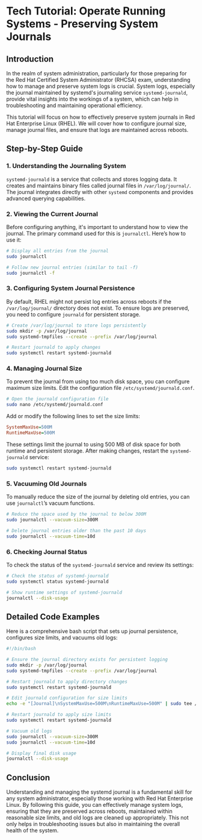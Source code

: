 # Tech Tutorial: Operate Running Systems - Preserving System Journals

## Introduction

In the realm of system administration, particularly for those preparing for the Red Hat Certified System Administrator (RHCSA) exam, understanding how to manage and preserve system logs is crucial. System logs, especially the journal maintained by systemd's journaling service `systemd-journald`, provide vital insights into the workings of a system, which can help in troubleshooting and maintaining operational efficiency.

This tutorial will focus on how to effectively preserve system journals in Red Hat Enterprise Linux (RHEL). We will cover how to configure journal size, manage journal files, and ensure that logs are maintained across reboots.

## Step-by-Step Guide

### 1. Understanding the Journaling System

`systemd-journald` is a service that collects and stores logging data. It creates and maintains binary files called journal files in `/var/log/journal/`. The journal integrates directly with other `systemd` components and provides advanced querying capabilities.

### 2. Viewing the Current Journal

Before configuring anything, it's important to understand how to view the journal. The primary command used for this is `journalctl`. Here’s how to use it:

```bash
# Display all entries from the journal
sudo journalctl

# Follow new journal entries (similar to tail -f)
sudo journalctl -f
```

### 3. Configuring System Journal Persistence

By default, RHEL might not persist log entries across reboots if the `/var/log/journal/` directory does not exist. To ensure logs are preserved, you need to configure `journald` for persistent storage.

```bash
# Create /var/log/journal to store logs persistently
sudo mkdir -p /var/log/journal
sudo systemd-tmpfiles --create --prefix /var/log/journal

# Restart journald to apply changes
sudo systemctl restart systemd-journald
```

### 4. Managing Journal Size

To prevent the journal from using too much disk space, you can configure maximum size limits. Edit the configuration file `/etc/systemd/journald.conf`.

```bash
# Open the journald configuration file
sudo nano /etc/systemd/journald.conf
```

Add or modify the following lines to set the size limits:

```ini
SystemMaxUse=500M
RuntimeMaxUse=500M
```

These settings limit the journal to using 500 MB of disk space for both runtime and persistent storage. After making changes, restart the `systemd-journald` service:

```bash
sudo systemctl restart systemd-journald
```

### 5. Vacuuming Old Journals

To manually reduce the size of the journal by deleting old entries, you can use `journalctl`’s vacuum functions.

```bash
# Reduce the space used by the journal to below 300M
sudo journalctl --vacuum-size=300M

# Delete journal entries older than the past 10 days
sudo journalctl --vacuum-time=10d
```

### 6. Checking Journal Status

To check the status of the `systemd-journald` service and review its settings:

```bash
# Check the status of systemd-journald
sudo systemctl status systemd-journald

# Show runtime settings of systemd-journald
journalctl --disk-usage
```

## Detailed Code Examples

Here is a comprehensive bash script that sets up journal persistence, configures size limits, and vacuums old logs:

```bash
#!/bin/bash

# Ensure the journal directory exists for persistent logging
sudo mkdir -p /var/log/journal
sudo systemd-tmpfiles --create --prefix /var/log/journal

# Restart journald to apply directory changes
sudo systemctl restart systemd-journald

# Edit journald configuration for size limits
echo -e "[Journal]\nSystemMaxUse=500M\nRuntimeMaxUse=500M" | sudo tee /etc/systemd/journald.conf

# Restart journald to apply size limits
sudo systemctl restart systemd-journald

# Vacuum old logs
sudo journalctl --vacuum-size=300M
sudo journalctl --vacuum-time=10d

# Display final disk usage
journalctl --disk-usage
```

## Conclusion

Understanding and managing the systemd journal is a fundamental skill for any system administrator, especially those working with Red Hat Enterprise Linux. By following this guide, you can effectively manage system logs, ensuring that they are preserved across reboots, maintained within reasonable size limits, and old logs are cleaned up appropriately. This not only helps in troubleshooting issues but also in maintaining the overall health of the system.